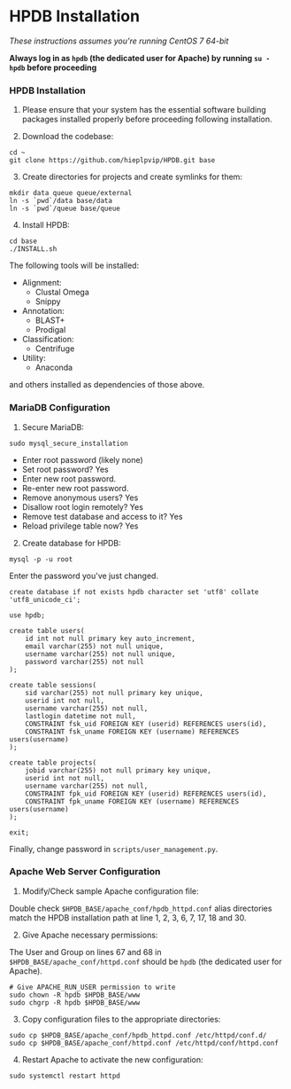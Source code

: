 # HPDB Installation

*These instructions assumes you're running CentOS 7 64-bit*

**Always log in as `hpdb` (the dedicated user for Apache) by running `su - hpdb` before proceeding**

### HPDB Installation

1. Please ensure that your system has the essential software building packages installed properly before proceeding following installation.

2. Download the codebase:
```
cd ~
git clone https://github.com/hieplpvip/HPDB.git base
```

3. Create directories for projects and create symlinks for them:
```
mkdir data queue queue/external
ln -s `pwd`/data base/data
ln -s `pwd`/queue base/queue
```

4. Install HPDB:
```
cd base
./INSTALL.sh
```

The following tools will be installed:
- Alignment:
    + Clustal Omega
    + Snippy
- Annotation:
    + BLAST+
    + Prodigal
- Classification:
    + Centrifuge
- Utility:
    + Anaconda

and others installed as dependencies of those above.

### MariaDB Configuration

1. Secure MariaDB:
```
sudo mysql_secure_installation
```

- Enter root password (likely none)
- Set root password? Yes
- Enter new root password.
- Re-enter new root password.
- Remove anonymous users? Yes
- Disallow root login remotely? Yes
- Remove test database and access to it? Yes
- Reload privilege table now? Yes

2. Create database for HPDB:
```
mysql -p -u root
```

Enter the password you've just changed.

```
create database if not exists hpdb character set 'utf8' collate 'utf8_unicode_ci';

use hpdb;

create table users(
    id int not null primary key auto_increment,
    email varchar(255) not null unique,
    username varchar(255) not null unique,
    password varchar(255) not null
);

create table sessions(
    sid varchar(255) not null primary key unique,
    userid int not null,
    username varchar(255) not null,
    lastlogin datetime not null,
    CONSTRAINT fsk_uid FOREIGN KEY (userid) REFERENCES users(id),
    CONSTRAINT fsk_uname FOREIGN KEY (username) REFERENCES users(username)
);

create table projects(
    jobid varchar(255) not null primary key unique,
    userid int not null,
    username varchar(255) not null,
    CONSTRAINT fpk_uid FOREIGN KEY (userid) REFERENCES users(id),
    CONSTRAINT fpk_uname FOREIGN KEY (username) REFERENCES users(username)
);

exit;
```

Finally, change password in `scripts/user_management.py`.

### Apache Web Server Configuration

1. Modify/Check sample Apache configuration file:

Double check `$HPDB_BASE/apache_conf/hpdb_httpd.conf` alias directories match the HPDB installation path at line 1, 2, 3, 6, 7, 17, 18 and 30.

2. Give Apache necessary permissions:

The User and Group on lines 67 and 68 in `$HPDB_BASE/apache_conf/httpd.conf` should be `hpdb` (the dedicated user for Apache).

```
# Give APACHE_RUN_USER permission to write
sudo chown -R hpdb $HPDB_BASE/www
sudo chgrp -R hpdb $HPDB_BASE/www
```

3. Copy configuration files to the appropriate directories:
```
sudo cp $HPDB_BASE/apache_conf/hpdb_httpd.conf /etc/httpd/conf.d/
sudo cp $HPDB_BASE/apache_conf/httpd.conf /etc/httpd/conf/httpd.conf
```

4. Restart Apache to activate the new configuration:
```
sudo systemctl restart httpd
```